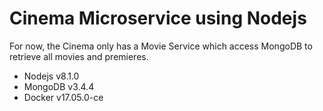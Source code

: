# Cinema Microservice using Nodejs

For now, the Cinema only has a Movie Service which access MongoDB to retrieve all movies and premieres.

- Nodejs v8.1.0
- MongoDB v3.4.4
- Docker v17.05.0-ce